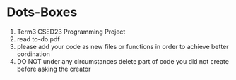 # Dots-Boxes
1. Term3 CSED23 Programming Project
2. read to-do.pdf
3. please add your code as new files or functions in order to achieve better cordination
4. DO NOT under any circumstances delete part of code you did not create before asking the creator 
